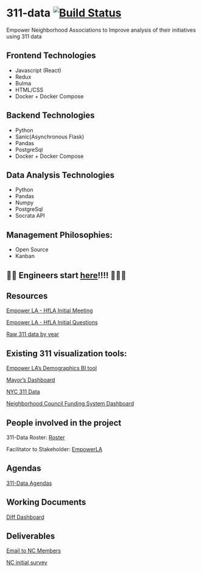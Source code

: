 # 311-data [![Build Status](https://travis-ci.com/hackforla/311-data.svg?branch=master)](https://travis-ci.com/hackforla/311-data)
Empower Neighborhood Associations to Improve analysis of their initiatives using 311 data

## Frontend Technologies
  * Javascript (React)
  * Redux
  * Bulma
  * HTML/CSS
  * Docker + Docker Compose

## Backend Technologies
  * Python
  * Sanic(Asynchronous Flask)
  * Pandas
  * PostgreSql
  * Docker + Docker Compose

## Data Analysis Technologies
  * Python
  * Pandas
  * Numpy
  * PostgreSql
  * Socrata API
  
## Management Philosophies:
  * Open Source
  * Kanban

## 🎉🎉 Engineers start [here](https://github.com/hackforla/311-data/blob/master/GETTING_STARTED.md)!!!! 🎉🎉🎉

## Resources
[Empower LA - HfLA Initial Meeting](https://docs.google.com/document/d/19jrYWjq_FfQbuqTfnwJFruWEo9pPF0R0qh4njDZsuzM)

[Empower LA - HfLA Initial Questions](https://docs.google.com/document/d/14WRgY_vjqG0FFLUPrB3Z4iARfm7cAsN3w0gjqdtoyjw/)

[Raw 311 data by year](https://data.lacity.org/browse?category=A+Well+Run+City&limitTo=filters&q=%22MyLA311+Service+Request+Data+201%22&sortBy=relevance)

## Existing 311 visualization tools:
[Empower LA’s Demographics BI tool](https://empowerla.org/demographics-BI/)

[Mayor’s Dashboard](http://dashboard.lamayor.org/)

[NYC 311 Data](http://people.ischool.berkeley.edu/~samuel.goodgame/311/)

[Neighborhood Council Funding System Dashboard](https://cityclerk.lacity.org/NCFundPortal/Dashboard.html)

## People involved in the project
311-Data Roster: [Roster](https://docs.google.com/spreadsheets/d/1CZHH_91zTb9avfsJG9MtakCqbhLWQzTyTtQVNDqKqyM/edit#gid=0)

Facilitator to Stakeholder: [EmpowerLA](http://empowerla.org/)

## Agendas
[311-Data Agendas](https://docs.google.com/document/d/1Dr-AiOEBOGKDrAm7O2fxoZul2z5uSXH032QRzcUCYd0/edit)

## Working Documents
[Diff Dashboard](https://docs.google.com/document/d/1CNEJ1yAa41WbjMLYDB-UuTUjnd51X5tTJ9kWVQlH9NM/edit)

## Deliverables
[Email to NC Members](https://docs.google.com/document/d/12JQ46SVsyywmdwEFPpE-Q1xFHdXNIP-AnbSaPKs0Kvk/edit#)

[NC initial survey](https://drive.google.com/open?id=1N_cY23y4u04oHOlkyQId-K3k11J23lUGwMljmNHpmMk)
